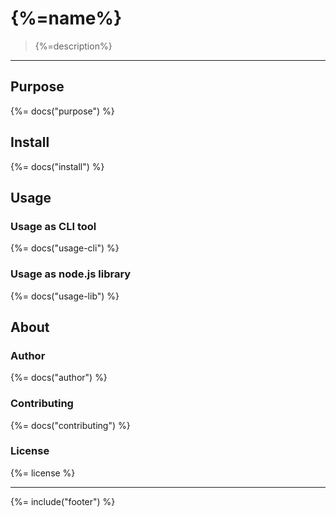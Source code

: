 # {%=name%}

> {%=description%}

---

## Purpose

{%= docs("purpose") %}

## Install

{%= docs("install") %}

## Usage

### Usage as CLI tool

{%= docs("usage-cli") %}

### Usage as node.js library

{%= docs("usage-lib") %}

## About

### Author
{%= docs("author") %}

### Contributing
{%= docs("contributing") %}

### License
{%= license %}

***

{%= include("footer") %}